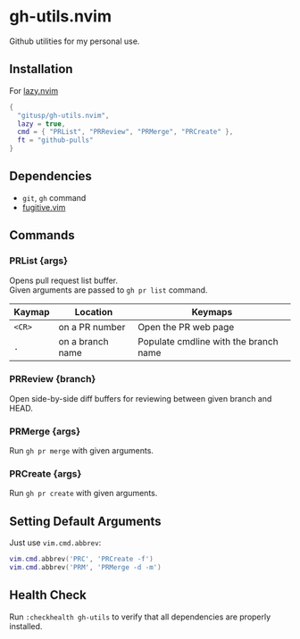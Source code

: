 gh-utils.nvim
===

Github utilities for my personal use.

## Installation

For [lazy.nvim](https://github.com/folke/lazy.nvim)

```lua
{
  "gitusp/gh-utils.nvim",
  lazy = true,
  cmd = { "PRList", "PRReview", "PRMerge", "PRCreate" },
  ft = "github-pulls"
}
```

## Dependencies

- `git`, `gh` command
- [fugitive.vim](https://github.com/tpope/vim-fugitive)

## Commands

### PRList {args}

Opens pull request list buffer.  
Given arguments are passed to `gh pr list` command.

| Kaymap | Location         | Keymaps                               |
|--------|------------------|---------------------------------------|
| `<CR>` | on a PR number   | Open the PR web page                  |
| `.`    | on a branch name | Populate cmdline with the branch name |

### PRReview {branch}

Open side-by-side diff buffers for reviewing between given branch and HEAD.

### PRMerge {args}

Run `gh pr merge` with given arguments.

### PRCreate {args}

Run `gh pr create` with given arguments.

## Setting Default Arguments

Just use `vim.cmd.abbrev`:

```lua
vim.cmd.abbrev('PRC', 'PRCreate -f')
vim.cmd.abbrev('PRM', 'PRMerge -d -m')
```

## Health Check

Run `:checkhealth gh-utils` to verify that all dependencies are properly installed.
